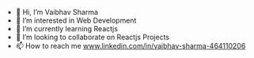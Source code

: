 - 👋 Hi, I’m Vaibhav Sharma
- 👀 I’m interested in Web Development
- 🌱 I’m currently learning Reactjs
- 💞️ I’m looking to collaborate on Reactjs Projects
- 📫 How to reach me www.linkedin.com/in/vaibhav-sharma-464110206

<!---
VaibhavSharma1998/VaibhavSharma1998 is a ✨ special ✨ repository because its `README.md` (this file) appears on your GitHub profile.
You can click the Preview link to take a look at your changes.
--->
